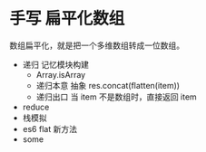 # 手写 扁平化数组

数组扁平化，就是把一个多维数组转成一位数组。

- 递归
  记忆模块构建
  - Array.isArray
  - 递归本意 抽象
    res.concat(flatten(item))
  - 递归出口
    当 item 不是数组时，直接返回 item
- reduce 
- 栈模拟
- es6 flat 新方法
- some